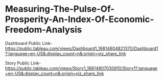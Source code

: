 # Measuring-The-Pulse-Of-Prosperity-An-Index-Of-Economic-Freedom-Analysis

Dashboard Public Link-
https://public.tableau.com/views/Dashboard1_16814804821370/Dashboard1?:language=en-US&:display_count=n&:origin=viz_share_link

Story Public Link-
https://public.tableau.com/views/Story1_16814807030910/Story1?:language=en-US&:display_count=n&:origin=viz_share_link
